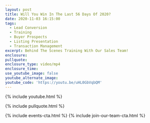 ```yaml
---
layout: post
title: Will You Win In The Last 56 Days Of 2020?
date: 2020-11-03 16:15:00
tags:
  - Lead Conversion
  - Training
  - Buyer Prospects
  - Listing Presentation
  - Transaction Management
excerpt: Behind The Scenes Training With Our Sales Team!
enclosure:
pullquote:
enclosure_type: video/mp4
enclosure_time:
use_youtube_image: false
youtube_alternate_image:
youtube_code: 'https://youtu.be/uHL0GbVqbQM'
---
```


{% include youtube.html %}

{% include pullquote.html %}

{% include events-cta.html %} {% include join-our-team-cta.html %}